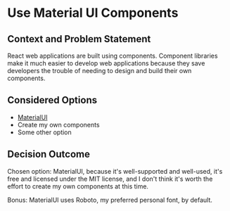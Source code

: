 # Use Material UI Components

## Context and Problem Statement

React web applications are built using components. Component libraries make it much easier to develop web applications because they save developers the trouble of needing to design and build their own components.

## Considered Options

- [MaterialUI](https://mui.com/material-ui/)
- Create my own components
- Some other option

## Decision Outcome

Chosen option: MaterialUI, because it's well-supported and well-used, it's free and licensed under the MIT license, and I don't think it's worth the effort to create my own components at this time.

Bonus: MaterialUI uses Roboto, my preferred personal font, by default.

